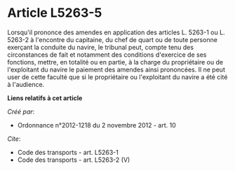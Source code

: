 # Article L5263-5

Lorsqu'il prononce des amendes en application des articles L. 5263-1 ou L. 5263-2 à l'encontre du capitaine, du chef de quart
ou de toute personne exerçant la conduite du navire, le tribunal peut, compte tenu des circonstances de fait et notamment des
conditions d'exercice de ses fonctions, mettre, en totalité ou en partie, à la charge du propriétaire ou de l'exploitant du
navire le paiement des amendes ainsi prononcées. Il ne peut user de cette faculté que si le propriétaire ou l'exploitant du
navire a été cité à l'audience.

**Liens relatifs à cet article**

_Créé par_:

  - Ordonnance n°2012-1218 du 2 novembre 2012 - art. 10

_Cite_:

  - Code des transports - art. L5263-1
  - Code des transports - art. L5263-2 (V)
